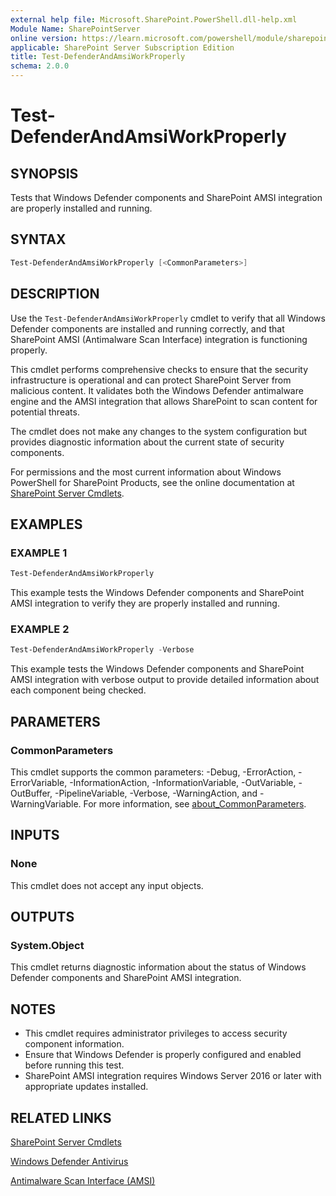 ```yaml
---
external help file: Microsoft.SharePoint.PowerShell.dll-help.xml
Module Name: SharePointServer
online version: https://learn.microsoft.com/powershell/module/sharepoint-server/test-defenderandamsiworkproperly
applicable: SharePoint Server Subscription Edition
title: Test-DefenderAndAmsiWorkProperly
schema: 2.0.0
---
```


# Test-DefenderAndAmsiWorkProperly

## SYNOPSIS

Tests that Windows Defender components and SharePoint AMSI integration are properly installed and running.

## SYNTAX

```powershell
Test-DefenderAndAmsiWorkProperly [<CommonParameters>]
```

## DESCRIPTION

Use the `Test-DefenderAndAmsiWorkProperly` cmdlet to verify that all Windows Defender components are installed and running correctly, and that SharePoint AMSI (Antimalware Scan Interface) integration is functioning properly.

This cmdlet performs comprehensive checks to ensure that the security infrastructure is operational and can protect SharePoint Server from malicious content. It validates both the Windows Defender antimalware engine and the AMSI integration that allows SharePoint to scan content for potential threats.

The cmdlet does not make any changes to the system configuration but provides diagnostic information about the current state of security components.

For permissions and the most current information about Windows PowerShell for SharePoint Products, see the online documentation at [SharePoint Server Cmdlets](https://learn.microsoft.com/powershell/sharepoint/sharepoint-server/sharepoint-server-cmdlets).

## EXAMPLES

### EXAMPLE 1

```powershell
Test-DefenderAndAmsiWorkProperly
```

This example tests the Windows Defender components and SharePoint AMSI integration to verify they are properly installed and running.

### EXAMPLE 2

```powershell
Test-DefenderAndAmsiWorkProperly -Verbose
```

This example tests the Windows Defender components and SharePoint AMSI integration with verbose output to provide detailed information about each component being checked.

## PARAMETERS

### CommonParameters

This cmdlet supports the common parameters: -Debug, -ErrorAction, -ErrorVariable, -InformationAction, -InformationVariable, -OutVariable, -OutBuffer, -PipelineVariable, -Verbose, -WarningAction, and -WarningVariable. For more information, see [about_CommonParameters](https://go.microsoft.com/fwlink/?LinkID=113216).

## INPUTS

### None

This cmdlet does not accept any input objects.

## OUTPUTS

### System.Object

This cmdlet returns diagnostic information about the status of Windows Defender components and SharePoint AMSI integration.

## NOTES

- This cmdlet requires administrator privileges to access security component information.
- Ensure that Windows Defender is properly configured and enabled before running this test.
- SharePoint AMSI integration requires Windows Server 2016 or later with appropriate updates installed.

## RELATED LINKS

[SharePoint Server Cmdlets](https://learn.microsoft.com/powershell/sharepoint/sharepoint-server/sharepoint-server-cmdlets)

[Windows Defender Antivirus](https://learn.microsoft.com/defender-endpoint/microsoft-defender-antivirus-windows)

[Antimalware Scan Interface (AMSI)](https://learn.microsoft.com/windows/win32/amsi/antimalware-scan-interface-portal)